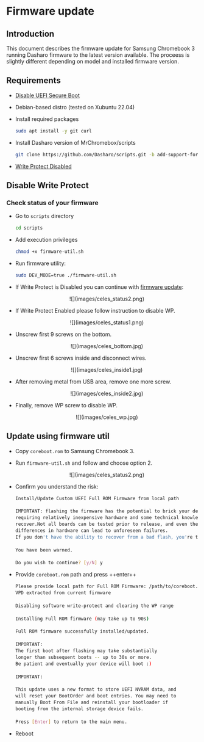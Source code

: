 # Firmware update

## Introduction

This document describes the firmware update for Samsung Chromebook 3 running
Dasharo firmware to the latest version available. The proceess is slightly
different depending on model and installed firmware version.

## Requirements

* [Disable UEFI Secure Boot](../../../dasharo-tools-suite/documentation/#disabling-secure-boot)
* Debian-based distro (tested on Xubuntu 22.04)
* Install required packages

  ```bash
  sudo apt install -y git curl
  ```

* Install Dasharo version of MrChromebox/scripts

  ```bash
  git clone https://github.com/Dasharo/scripts.git -b add-support-for-custom-image
  ```

* [Write Protect Disabled](#disable-write-protect)

## Disable Write Protect

### Check status of your firmware

* Go to `scripts` directory

  ```bash
  cd scripts
  ```

* Add execution privileges

  ```bash
  chmod +x firmware-util.sh
  ```

* Run firmware utility:

  ```bash
  sudo DEV_MODE=true ./firmware-util.sh
  ```

* If Write Protect is Disabled you can continue with [firmware
  update](#update-using-firmware-utils):
  <center>
  ![](images/celes_status2.png)
  </center>

* If Write Protect Enabled please follow instruction to disable WP.
  <center>
  ![](images/celes_status1.png)
  </center>

* Unscrew first 9 screws on the bottom.
  <center>
  ![](images/celes_bottom.jpg)
  </center>

* Unscrew first 6 screws inside and disconnect wires.
  <center>
  ![](images/celes_inside1.jpg)
  </center>

* After removing metal from USB area, remove one more screw.
  <center>
  ![](images/celes_inside2.jpg)
  </center>

* Finally, remove WP screw to disable WP.
  <center>
  ![](images/celes_wp.jpg)
  </center>

## Update using firmware util

* Copy `coreboot.rom` to Samsung Chromebook 3.
* Run `firmware-util.sh` and follow and choose option 2.
  <center>
  ![](images/celes_status2.png)
  </center>
* Confirm you understand the risk:

  ```bash
  Install/Update Custom UEFI Full ROM Firmware from local path

  IMPORTANT: flashing the firmware has the potential to brick your device,
  requiring relatively inexpensive hardware and some technical knowledge to
  recover.Not all boards can be tested prior to release, and even then slight
  differences in hardware can lead to unforeseen failures.
  If you don't have the ability to recover from a bad flash, you're taking a risk.

  You have been warned.

  Do you wish to continue? [y/N] y
  ```

* Provide `coreboot.rom` path and press ++enter++

  ```bash
  Please provide local path for Full ROM Firmware: /path/to/coreboot.rom
  VPD extracted from current firmware

  Disabling software write-protect and clearing the WP range

  Installing Full ROM firmware (may take up to 90s)

  Full ROM firmware successfully installed/updated.

  IMPORTANT:
  The first boot after flashing may take substantially
  longer than subsequent boots -- up to 30s or more.
  Be patient and eventually your device will boot :)

  IMPORTANT:

  This update uses a new format to store UEFI NVRAM data, and
  will reset your BootOrder and boot entries. You may need to
  manually Boot From File and reinstall your bootloader if
  booting from the internal storage device fails.

  Press [Enter] to return to the main menu.
  ```

* Reboot
